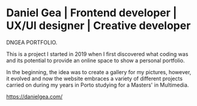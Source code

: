 # Daniel Gea | Frontend developer | UX/UI designer | Creative developer

DNGEA PORTFOLIO.

This is a project I started in 2019 when I first discovered what coding was and 
its potential to provide an online space to show a personal portfolio.

In the beginning, the idea was to create a gallery for my pictures, however, it evolved and now the website
embraces a variety of different projects carried on during my years in Porto studying for 
a Masters' in Multimedia.


https://danielgea.com/
